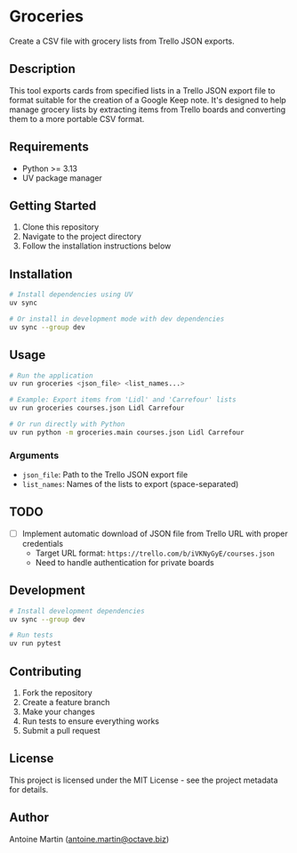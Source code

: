 # Groceries

Create a CSV file with grocery lists from Trello JSON exports.

## Description

This tool exports cards from specified lists in a Trello JSON export file to format suitable for the creation of a Google Keep note. It's designed to help manage grocery lists by extracting items from Trello boards and converting them to a more portable CSV format.

## Requirements

- Python >= 3.13
- UV package manager

## Getting Started

1. Clone this repository
2. Navigate to the project directory
3. Follow the installation instructions below

## Installation

```bash
# Install dependencies using UV
uv sync

# Or install in development mode with dev dependencies
uv sync --group dev
```

## Usage

```bash
# Run the application
uv run groceries <json_file> <list_names...>

# Example: Export items from 'Lidl' and 'Carrefour' lists
uv run groceries courses.json Lidl Carrefour

# Or run directly with Python
uv run python -m groceries.main courses.json Lidl Carrefour
```

### Arguments

- `json_file`: Path to the Trello JSON export file
- `list_names`: Names of the lists to export (space-separated)

## TODO

- [ ] Implement automatic download of JSON file from Trello URL with proper credentials
  - Target URL format: `https://trello.com/b/iVKNyGyE/courses.json`
  - Need to handle authentication for private boards

## Development

```bash
# Install development dependencies
uv sync --group dev

# Run tests
uv run pytest
```

## Contributing

1. Fork the repository
2. Create a feature branch
3. Make your changes
4. Run tests to ensure everything works
5. Submit a pull request

## License

This project is licensed under the MIT License - see the project metadata for details.

## Author

Antoine Martin (antoine.martin@octave.biz)
